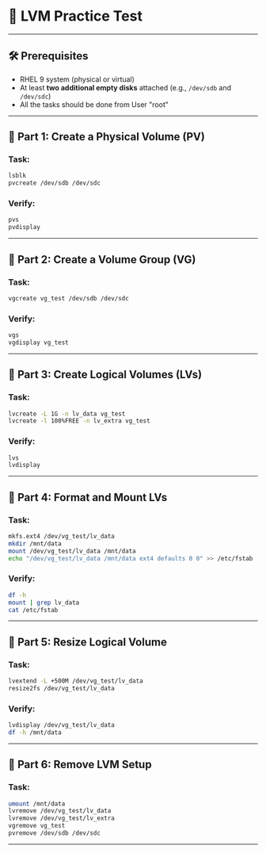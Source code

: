# 🧪 LVM Practice Test
---
## 🛠️ Prerequisites
- RHEL 9 system (physical or virtual)
- At least **two additional empty disks** attached (e.g., `/dev/sdb` and `/dev/sdc`)
- All the tasks should be done from User "root"

---

## 🧺 Part 1: Create a Physical Volume (PV)

### Task:
```bash
lsblk
pvcreate /dev/sdb /dev/sdc
```

### Verify:
```bash
pvs
pvdisplay
```

---

## 🧺 Part 2: Create a Volume Group (VG)

### Task:
```bash
vgcreate vg_test /dev/sdb /dev/sdc
```

### Verify:
```bash
vgs
vgdisplay vg_test
```

---

## 🧺 Part 3: Create Logical Volumes (LVs)

### Task:
```bash
lvcreate -L 1G -n lv_data vg_test
lvcreate -l 100%FREE -n lv_extra vg_test
```

### Verify:
```bash
lvs
lvdisplay
```

---

## 🧺 Part 4: Format and Mount LVs

### Task:
```bash
mkfs.ext4 /dev/vg_test/lv_data
mkdir /mnt/data
mount /dev/vg_test/lv_data /mnt/data
echo "/dev/vg_test/lv_data /mnt/data ext4 defaults 0 0" >> /etc/fstab
```

### Verify:
```bash
df -h
mount | grep lv_data
cat /etc/fstab
```

---

## 🧺 Part 5: Resize Logical Volume

### Task:
```bash
lvextend -L +500M /dev/vg_test/lv_data
resize2fs /dev/vg_test/lv_data
```

### Verify:
```bash
lvdisplay /dev/vg_test/lv_data
df -h /mnt/data
```

---

## 🧺 Part 6: Remove LVM Setup

### Task:
```bash
umount /mnt/data
lvremove /dev/vg_test/lv_data
lvremove /dev/vg_test/lv_extra
vgremove vg_test
pvremove /dev/sdb /dev/sdc
```

---
